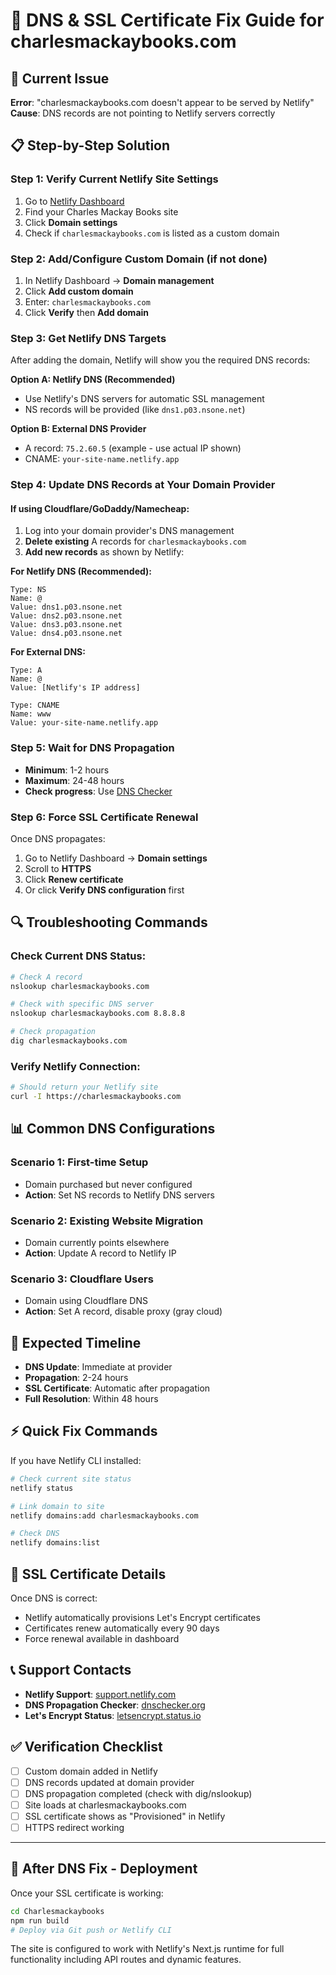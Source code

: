 # 🔧 DNS & SSL Certificate Fix Guide for charlesmackaybooks.com

## 🚨 Current Issue
**Error**: "charlesmackaybooks.com doesn't appear to be served by Netlify"  
**Cause**: DNS records are not pointing to Netlify servers correctly

## 📋 Step-by-Step Solution

### Step 1: Verify Current Netlify Site Settings
1. Go to [Netlify Dashboard](https://app.netlify.com)
2. Find your Charles Mackay Books site
3. Click **Domain settings**
4. Check if `charlesmackaybooks.com` is listed as a custom domain

### Step 2: Add/Configure Custom Domain (if not done)
1. In Netlify Dashboard → **Domain management**
2. Click **Add custom domain**
3. Enter: `charlesmackaybooks.com`
4. Click **Verify** then **Add domain**

### Step 3: Get Netlify DNS Targets
After adding the domain, Netlify will show you the required DNS records:

**Option A: Netlify DNS (Recommended)**
- Use Netlify's DNS servers for automatic SSL management
- NS records will be provided (like `dns1.p03.nsone.net`)

**Option B: External DNS Provider**
- A record: `75.2.60.5` (example - use actual IP shown)
- CNAME: `your-site-name.netlify.app`

### Step 4: Update DNS Records at Your Domain Provider

#### If using Cloudflare/GoDaddy/Namecheap:
1. Log into your domain provider's DNS management
2. **Delete existing** A records for `charlesmackaybooks.com`
3. **Add new records** as shown by Netlify:

**For Netlify DNS (Recommended):**
```
Type: NS
Name: @
Value: dns1.p03.nsone.net
Value: dns2.p03.nsone.net
Value: dns3.p03.nsone.net
Value: dns4.p03.nsone.net
```

**For External DNS:**
```
Type: A
Name: @
Value: [Netlify's IP address]

Type: CNAME
Name: www
Value: your-site-name.netlify.app
```

### Step 5: Wait for DNS Propagation
- **Minimum**: 1-2 hours
- **Maximum**: 24-48 hours
- **Check progress**: Use [DNS Checker](https://dnschecker.org)

### Step 6: Force SSL Certificate Renewal
Once DNS propagates:
1. Go to Netlify Dashboard → **Domain settings**
2. Scroll to **HTTPS**
3. Click **Renew certificate**
4. Or click **Verify DNS configuration** first

## 🔍 Troubleshooting Commands

### Check Current DNS Status:
```bash
# Check A record
nslookup charlesmackaybooks.com

# Check with specific DNS server
nslookup charlesmackaybooks.com 8.8.8.8

# Check propagation
dig charlesmackaybooks.com
```

### Verify Netlify Connection:
```bash
# Should return your Netlify site
curl -I https://charlesmackaybooks.com
```

## 📊 Common DNS Configurations

### Scenario 1: First-time Setup
- Domain purchased but never configured
- **Action**: Set NS records to Netlify DNS servers

### Scenario 2: Existing Website Migration
- Domain currently points elsewhere
- **Action**: Update A record to Netlify IP

### Scenario 3: Cloudflare Users
- Domain using Cloudflare DNS
- **Action**: Set A record, disable proxy (gray cloud)

## 🎯 Expected Timeline
- **DNS Update**: Immediate at provider
- **Propagation**: 2-24 hours
- **SSL Certificate**: Automatic after propagation
- **Full Resolution**: Within 48 hours

## ⚡ Quick Fix Commands
If you have Netlify CLI installed:

```bash
# Check current site status
netlify status

# Link domain to site
netlify domains:add charlesmackaybooks.com

# Check DNS
netlify domains:list
```

## 🔐 SSL Certificate Details
Once DNS is correct:
- Netlify automatically provisions Let's Encrypt certificates
- Certificates renew automatically every 90 days
- Force renewal available in dashboard

## 📞 Support Contacts
- **Netlify Support**: [support.netlify.com](https://support.netlify.com)
- **DNS Propagation Checker**: [dnschecker.org](https://dnschecker.org)
- **Let's Encrypt Status**: [letsencrypt.status.io](https://letsencrypt.status.io)

## ✅ Verification Checklist
- [ ] Custom domain added in Netlify
- [ ] DNS records updated at domain provider
- [ ] DNS propagation completed (check with dig/nslookup)
- [ ] Site loads at charlesmackaybooks.com
- [ ] SSL certificate shows as "Provisioned" in Netlify
- [ ] HTTPS redirect working

---

## 🚀 After DNS Fix - Deployment
Once your SSL certificate is working:

```bash
cd Charlesmackaybooks
npm run build
# Deploy via Git push or Netlify CLI
```

The site is configured to work with Netlify's Next.js runtime for full functionality including API routes and dynamic features.
